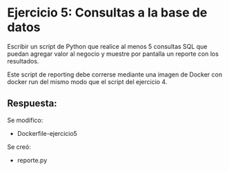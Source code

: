 # Ejercicio 5: Consultas a la base de datos

Escribir un script de Python que realice al menos 5 consultas SQL que puedan agregar valor al negocio y muestre por pantalla un reporte con los resultados.

Este script de reporting debe correrse mediante una imagen de Docker con docker run del mismo modo que el script del ejercicio 4.

## Respuesta:

Se modifico:
- Dockerfile-ejercicio5

Se creó:
- reporte.py
